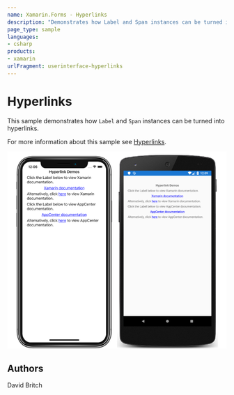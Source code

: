 ```yaml
---
name: Xamarin.Forms - Hyperlinks
description: "Demonstrates how Label and Span instances can be turned into hyperlinks #ui"
page_type: sample
languages:
- csharp
products:
- xamarin
urlFragment: userinterface-hyperlinks
---
```

# Hyperlinks

This sample demonstrates how `Label` and `Span` instances can be turned into hyperlinks.

For more information about this sample see [Hyperlinks](https://docs.microsoft.com/xamarin/xamarin-forms/user-interface/label#hyperlinks).

![Hyperlinks application screenshot](Screenshots/01All.png "Hyperlinks application screenshot")

## Authors

David Britch
